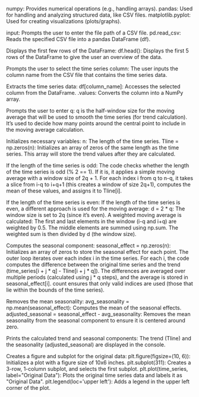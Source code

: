 numpy: Provides numerical operations (e.g., handling arrays).
pandas: Used for handling and analyzing structured data, like CSV files.
matplotlib.pyplot: Used for creating visualizations (plots/graphs).

input: Prompts the user to enter the file path of a CSV file.
pd.read_csv: Reads the specified CSV file into a pandas DataFrame (df).

Displays the first few rows of the DataFrame: df.head(): Displays the first 5 rows of the DataFrame to give the user an overview of the data.

Prompts the user to select the time series column: The user inputs the column name from the CSV file that contains the time series data.

Extracts the time series data: df[column_name]: Accesses the selected column from the DataFrame.
.values: Converts the column into a NumPy array.

Prompts the user to enter q: q is the half-window size for the moving average that will be used to smooth the time series (for trend calculation). It’s used to decide how many points around the central point to include in the moving average calculation.

Initializes necessary variables:
n: The length of the time series.
Tline = np.zeros(n): Initializes an array of zeros of the same length as the time series. This array will store the trend values after they are calculated.

If the length of the time series is odd: The code checks whether the length of the time series is odd (% 2 == 1). If it is, it applies a simple moving average with a window size of 2q + 1. For each index i from q to n-q, it takes a slice from i-q to i+q+1 (this creates a window of size 2q+1), computes the mean of these values, and assigns it to Tline[i].

If the length of the time series is even: If the length of the time series is even, a different approach is used for the moving average:
d = 2 * q: The window size is set to 2q (since it’s even). A weighted moving average is calculated: The first and last elements in the window (i-q and i+q) are weighted by 0.5. The middle elements are summed using np.sum. The weighted sum is then divided by d (the window size).

Computes the seasonal component: seasonal_effect = np.zeros(n): Initializes an array of zeros to store the seasonal effect for each point.
The outer loop iterates over each index i in the time series. For each i, the code computes the difference between the original time series and the trend (time_series[i + j * q] - Tline[i + j * q]). The differences are averaged over multiple periods (calculated using j * q steps), and the average is stored in seasonal_effect[i]. count ensures that only valid indices are used (those that lie within the bounds of the time series).

Removes the mean seasonality: avg_seasonality = np.mean(seasonal_effect): Computes the mean of the seasonal effects. adjusted_seasonal = seasonal_effect - avg_seasonality: Removes the mean seasonality from the seasonal component to ensure it is centered around zero.

Prints the calculated trend and seasonal components: The trend (Tline) and the seasonality (adjusted_seasonal) are displayed in the console.

Creates a figure and subplot for the original data: plt.figure(figsize=(10, 6)): Initializes a plot with a figure size of 10x6 inches. plt.subplot(311): Creates a 3-row, 1-column subplot, and selects the first subplot. plt.plot(time_series, label="Original Data"): Plots the original time series data and labels it as "Original Data". plt.legend(loc='upper left'): Adds a legend in the upper left corner of the plot.
